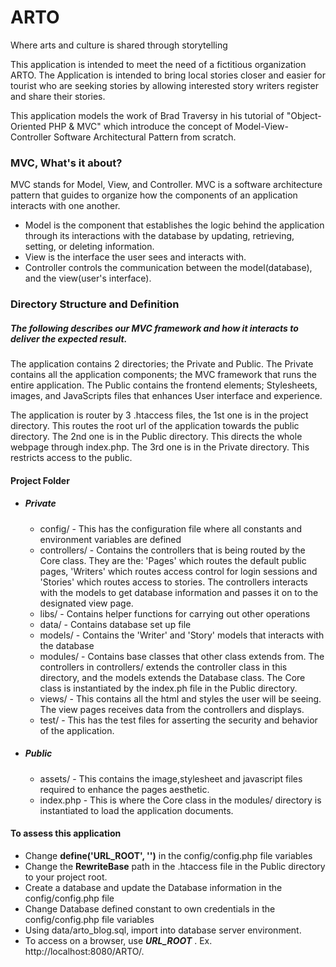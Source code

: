 # ARTO
Where arts and culture is shared through storytelling

This application is intended to meet the need of a fictitious organization ARTO. The Application
is intended to bring local stories closer and easier for tourist who are seeking stories by allowing interested 
story writers register and share their stories.

This application models the work of Brad Traversy in his tutorial of "Object-Oriented PHP & MVC"
which introduce the concept of Model-View-Controller Software Architectural Pattern from scratch.

### MVC, What's it about?
MVC stands for Model, View, and Controller. MVC is a software architecture pattern that
guides to organize how the components of an application interacts with one another.
* Model is the component that establishes the logic behind the application through its
  interactions with the database by updating, retrieving, setting, or deleting information.
* View is the interface the user sees and interacts with.
* Controller controls the communication between the model(database), and the view(user's interface).

### Directory Structure and Definition
##### The following describes our MVC framework and how it interacts to deliver the expected result.
The application contains 2 directories; the Private and Public. The Private contains all the application
components; the MVC framework that runs the entire application. The Public contains the frontend elements;
Stylesheets, images, and JavaScripts files that enhances User interface and experience.

The application is router by 3 .htaccess files, the 1st one is in the project directory.
This routes the root url of the application towards the public directory. The 2nd one is in the Public
directory. This directs the whole webpage through index.php. The 3rd one is in the Private directory.
This restricts access to the public.
#### Project Folder
* ##### Private
    * config/ - This has the configuration file where all constants and environment variables are defined
    * controllers/ - Contains the controllers that is being routed by the Core class. They are the: 'Pages'
      which routes the default public pages, 'Writers' which routes access control for login sessions and
      'Stories' which routes access to stories. The controllers interacts with the models to get database 
      information and passes it on to the designated view page.
    * libs/ - Contains helper functions for carrying out other operations
    * data/ - Contains database set up file
    * models/ - Contains the 'Writer' and 'Story' models that interacts with the database
    * modules/ - Contains base classes that other class extends from. The controllers in controllers/
      extends the controller class in this directory, and the models extends the Database class. The Core class
      is instantiated by the index.ph file in the Public directory.
    * views/ - This contains all the html and styles the user will be seeing. The view pages receives data 
      from the controllers and displays.
    * test/ - This has the test files for asserting the security and behavior of the application.
    

* ##### Public
    * assets/ - This contains the image,stylesheet and javascript files required to enhance the pages aesthetic. 
    * index.php - This is where the Core class in the modules/ directory is instantiated to load the application documents.
  
#### To assess this application
* Change **define('URL_ROOT', '')** in the config/config.php file variables
* Change the **RewriteBase** path in the .htaccess file in the Public directory to your project root.
* Create a database and update the Database information in the config/config.php file
* Change Database defined constant to own credentials in the config/config.php file variables
* Using data/arto_blog.sql, import into database server environment.
* To access on a browser, use  **_URL_ROOT_** . Ex. http://localhost:8080/ARTO/.

